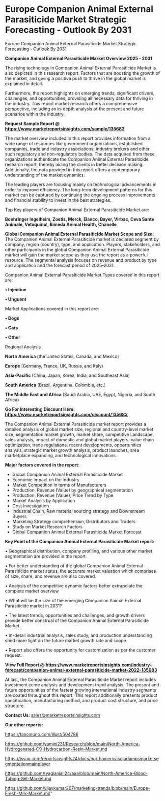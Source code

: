 # Europe Companion Animal External Parasiticide Market Strategic Forecasting - Outlook By 2031
Europe Companion Animal External Parasiticide Market Strategic Forecasting - Outlook By 2031

<Strong> Companion Animal External Parasiticide Market Overview 2025 - 2031</strong>

The rising technology in Companion Animal External Parasiticide Market is also depicted in this research report. Factors that are boosting the growth of the market, and giving a positive push to thrive in the global market is explained in detail.

Furthermore, the report highlights on emerging trends, significant drivers, challenges, and opportunities, providing all necessary data for thriving in the industry. This report market research offers a comprehensive perspective, including an in-depth analysis of the present and future scenarios within the industry.

<strong>Request Sample Report @ <a href=https://www.marketreportsinsights.com/sample/135683>https://www.marketreportsinsights.com/sample/135683</a></strong>

The market overview included in this report provides information from a wide range of resources like government organizations, established companies, trade and industry associations, industry brokers and other such regulatory and non-regulatory bodies. The data acquired from these organizations authenticate the Companion Animal External Parasiticide research report, thereby aiding the clients in better decision making. Additionally, the data provided in this report offers a contemporary understanding of the market dynamics.

The leading players are focusing mainly on technological advancements in order to improve efficiency. The long-term development patterns for this market can be captured by continuing the ongoing process improvements and financial stability to invest in the best strategies.

Top Key players of Companion Animal External Parasiticide Market are:

<strong>Boehringer Ingelheim, Zoetis, Merck, Elanco, Bayer, Virbac, Ceva Sante Animale, Vetoquinol, Bimeda Animal Health, Chanelle</strong>

<strong><b>Global Companion Animal External Parasiticide Market Scope and Size:</b></strong>
The Companion Animal External Parasiticide market is declared segment by company, region (country), type, and application. Players, stakeholders, and other participants in the global Companion Animal External Parasiticide market will gain the market scope as they use the report as a powerful resource. The segmental analysis focuses on revenue and product by type and application and the forecast period of 2025-2031.

Companion Animal External Parasiticide Market Types covered in this report are:

<strong>• Injection

• Unguent</strong>

Market Applications covered in this report are:

<strong>• Dogs

• Cats

• Other</strong> 

Regional Analysis

<strong>North America</strong> (the United States, Canada, and Mexico)

<strong>Europe</strong> (Germany, France, UK, Russia, and Italy)

<strong>Asia-Pacific</strong> (China, Japan, Korea, India, and Southeast Asia)

<strong>South America</strong> (Brazil, Argentina, Colombia, etc.)

<strong>The Middle East and Africa</strong> (Saudi Arabia, UAE, Egypt, Nigeria, and South Africa)

<strong>Go For Interesting Discount Here: <a href=https://www.marketreportsinsights.com/discount/135683>https://www.marketreportsinsights.com/discount/135683</a></strong>

The Companion Animal External Parasiticide market report provides a detailed analysis of global market size, regional and country-level market size, segmentation market growth, market share, competitive Landscape, sales analysis, impact of domestic and global market players, value chain optimization, trade regulations, recent developments, opportunities analysis, strategic market growth analysis, product launches, area marketplace expanding, and technological innovations.

<strong><b>Major factors covered in the report:</b></strong>
<ul>
  <li>Global Companion Animal External Parasiticide Market </li>
  <li>Economic Impact on the Industry</li>
  <li>Market Competition in terms of Manufacturers</li>
  <li>Production, Revenue (Value) by geographical segmentation</li>
  <li>Production, Revenue (Value), Price Trend by Type</li>
  <li>Market Analysis by Application</li>
  <li>Cost Investigation</li>
  <li>Industrial Chain, Raw material sourcing strategy and Downstream Buyers</li>
  <li>Marketing Strategy comprehension, Distributors and Traders</li>
  <li>Study on Market Research Factors</li>
  <li>Global Companion Animal External Parasiticide Market Forecast</li>
</ul>

<strong><b>Key Point of the Companion Animal External Parasiticide Market report:</b></strong>

• Geographical distribution, company profiling, and various other market segmentation are provided in the report.

• For better understanding of the global Companion Animal External Parasiticide market status, the accurate market valuation which comprises of size, share, and revenue are also covered.

• Analysis of the competitive dynamic factors better extrapolate the complete market overview

• What will be the size of the emerging Companion Animal External Parasiticide market in 2031?

• The latest trends, opportunities and challenges, and growth drivers provide better construal of the Companion Animal External Parasiticide Market.

• In-detail industrial analysis, sales study, and production understanding shed more light on the future market growth rate and scope.

• Report also offers the opportunity for customization as per the customer request.

<strong><b>View Full Report @ <a href=https://www.marketreportsinsights.com/industry-forecast/companion-animal-external-parasiticide-market-2022-135683>https://www.marketreportsinsights.com/industry-forecast/companion-animal-external-parasiticide-market-2022-135683</a></b></strong>


At last, the Companion Animal External Parasiticide Market report includes investment come analysis and development trend analysis. The present and future opportunities of the fastest growing international industry segments are coated throughout this report. This report additionally presents product specification, manufacturing method, and product cost structure, and price structure.

<strong>Contact Us:</strong>
sales@marketreportsinsights.com

<strong>Our other reports:</strong>

<a href=https://tanomuno.com/illust/504786>https://tanomuno.com/illust/504786</a>

<a href=https://github.com/yamini231/Research/blob/main/North-America-Hydrogenated-C9-Hydrocarbon-Resin-Market.md>https://github.com/yamini231/Research/blob/main/North-America-Hydrogenated-C9-Hydrocarbon-Resin-Market.md</a>

<a href=https://issuu.com/reportsinsights24/docs/northamericasolarlampsmarketsegmentationmainplayer>https://issuu.com/reportsinsights24/docs/northamericasolarlampsmarketsegmentationmainplayer</a>

<a href=https://github.com/tyagianjali24/aaa/blob/main/North-America-Blood-Tubing-Set-Market.md>https://github.com/tyagianjali24/aaa/blob/main/North-America-Blood-Tubing-Set-Market.md</a>

<a href=https://github.com/vijaykumar207/marketing-trands/blob/main/Europe-Fresh-Milk-Market.md>https://github.com/vijaykumar207/marketing-trands/blob/main/Europe-Fresh-Milk-Market.md</a>"
